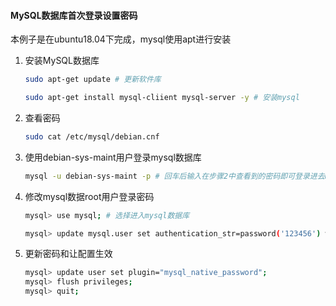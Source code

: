 #### MySQL数据库首次登录设置密码

本例子是在ubuntu18.04下完成，mysql使用apt进行安装

1. 安装MySQL数据库

   ```bash
   sudo apt-get update # 更新软件库
   
   sudo apt-get install mysql-cliient mysql-server -y # 安装mysql
   ```

2. 查看密码

   ```bash
   sudo cat /etc/mysql/debian.cnf
   ```

3. 使用debian-sys-maint用户登录mysql数据库

   ```bash
   mysql -u debian-sys-maint -p # 回车后输入在步骤2中查看到的密码即可登录进去mysql数据库
   ```

4. 修改mysql数据root用户登录密码

   ```bash
   mysql> use mysql; # 选择进入mysql数据库
   
   mysql> update mysql.user set authentication_str=password('123456') where user='root' and Host='localhost';
   ```

5. 更新密码和让配置生效

   ```bash
   mysql> update user set plugin="mysql_native_password";
   mysql> flush privileges;
   mysql> quit;
   ```

   







